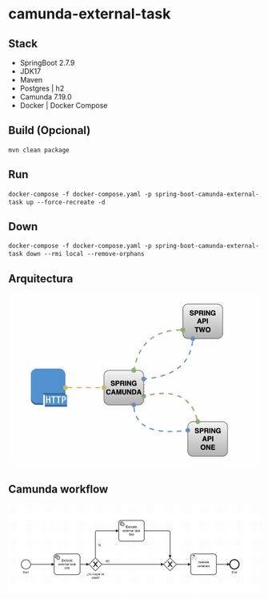 # camunda-external-task

## Stack

- SpringBoot 2.7.9
- JDK17
- Maven
- Postgres | h2
- Camunda 7.19.0
- Docker | Docker Compose


## Build (Opcional)

```shell
mvn clean package
```

## Run

```shell
docker-compose -f docker-compose.yaml -p spring-boot-camunda-external-task up --force-recreate -d
```

## Down

```shell
docker-compose -f docker-compose.yaml -p spring-boot-camunda-external-task down --rmi local --remove-orphans
```

## Arquitectura
![CAMUNDA-EXTERNAL-TASK](./camunda-external-task.gif "CAMUNDA-EXTERNAL-TASK")

## Camunda workflow
![WORKFLOW](./workflow.png "WORKFLOW")